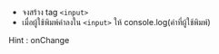 -   จงสร้าง tag `<input>`
-   เมื่อผู้ใช้พิมพ์ค่าลงใน `<input>` ให้ console.log(ค่าที่ผู้ใช้พิมพ์)

Hint : onChange
